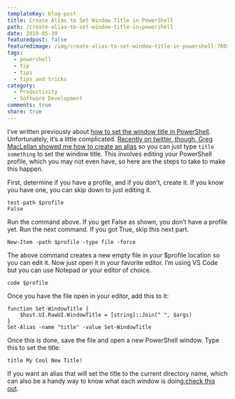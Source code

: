 ```yaml
---
templateKey: blog-post
title: Create Alias to Set Window Title in PowerShell
path: /create-alias-to-set-window-title-in-powershell
date: 2019-05-30
featuredpost: false
featuredimage: /img/create-alias-to-set-window-title-in-powershell-760x360.png
tags:
  - powershell
  - tip
  - tips
  - tips and tricks
category:
  - Productivity
  - Software Development
comments: true
share: true
---
```

I’ve written previously about [how to set the window title in PowerShell](https://ardalis.com/set-cmd-or-powershell-window-title). Unfortunately, it’s a little complicated. [Recently on twitter, though, Greg MacLellan showed me how to create an alias](https://twitter.com/groogs/status/1129094739800801280) so you can just type `title something` to set the window title. This involves editing your PowerShell profile, which you may not even have, so here are the steps to take to make this happen.

First, determine if you have a profile, and if you don’t, create it. If you know you have one, you can skip down to just editing it.

```
test-path $profile
False
```

Run the command above. If you get False as shown, you don’t have a profile yet. Run the next command. If you got True, skip this next part.

```
New-Item -path $profile -type file -force
```

The above command creates a new empty file in your $profile location so you can edit it. Now just open it in your favorite editor. I’m using VS Code but you can use Notepad or your editor of choice.

```
code $profile
```

Once you have the file open in your editor, add this to it:

```
function Set-WindowTitle {
    $host.UI.RawUI.WindowTitle = [string]::Join(" ", $args)
}
Set-Alias -name "title" -value Set-WindowTitle
```

Once this is done, save the file and open a new PowerShell window. Type this to set the title:

```
title My Cool New Title!
```

If you want an alias that will set the title to the current directory name, which can also be a handy way to know what each window is doing,[check this out](https://gist.github.com/gregmac/81a6c853d3992cdf95fca47bb1bb0b63).